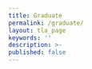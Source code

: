 ```yaml
---
title: Graduate
permalink: /graduate/
layout: tla_page
keywords: ''
description: >-
published: false
---
```

